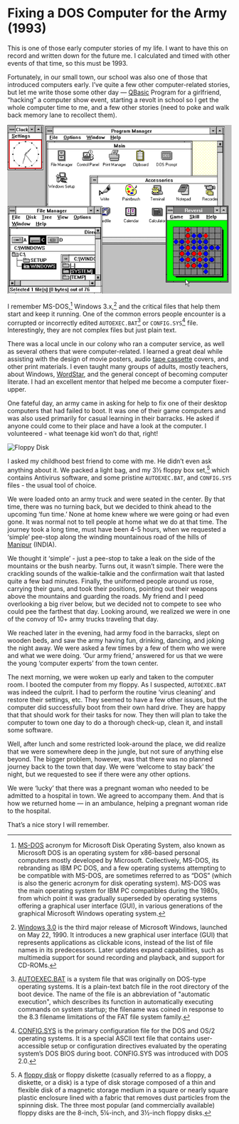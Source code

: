 # Fixing a DOS Computer for the Army (1993)

This is one of those early computer stories of my life. I want to have this on record and written down for the future me. I calculated and timed with other events of that time, so this must be 1993.

Fortunately, in our small town, our school was also one of those that introduced computers early. I’ve quite a few other computer-related stories, but let me write those some other day — [QBasic]() Program for a girlfriend, “hacking” a computer show event, starting a revolt in school so I get the whole computer time to me, and a few other stories (need to poke and walk back memory lane to recollect them).

<img class="medium right" src="/static/2025/windows-3.png" alt="Windows 3.0">

I remember MS-DOS,[^MSDOS] Windows 3.x,[^Windows3x] and the critical files that help them start and keep it running. One of the common errors people encounter is a corrupted or incorrectly edited `AUTOEXEC.BAT`[^autoexec] or `CONFIG.SYS`[^config] file. Interestingly, they are not complex files but just plain text.

There was a local uncle in our colony who ran a computer service, as well as several others that were computer-related. I learned a great deal while assisting with the design of movie posters, audio [tape cassette](/2021/tape-cassette/) covers, and other print materials. I even taught many groups of adults, mostly teachers, about Windows, [WordStar](/2024/wordstar/), and the general concept of becoming computer literate. I had an excellent mentor that helped me become a computer fixer-upper.

One fateful day, an army came in asking for help to fix one of their desktop computers that had failed to boot. It was one of their game computers and was also used primarily for casual learning in their barracks. He asked if anyone could come to their place and have a look at the computer. I volunteered - what teenage kid won’t do that, right!

<img class="full" src="https://cdn.oinam.com/img/computer/floppy-disk-8-5.25-3.5-inch.webp" alt="Floppy Disk">

I asked my childhood best friend to come with me. He didn’t even ask anything about it. We packed a light bag, and my 3½ floppy box set,[^FloppyDisk] which contains Antivirus software, and some pristine `AUTOEXEC.BAT`, and `CONFIG.SYS` files - the usual tool of choice.

We were loaded onto an army truck and were seated in the center. By that time, there was no turning back, but we decided to think ahead to the upcoming ‘fun time.’ None at home knew where we were going or had even gone. It was normal not to tell people at home what we do at that time. The journey took a long time, must have been 4-5 hours, when we requested a ‘simple’ pee-stop along the winding mountainous road of the hills of [Manipur](https://en.wikipedia.org/wiki/Manipur) (INDIA).

We thought it ‘simple’ - just a pee-stop to take a leak on the side of the mountains or the bush nearby. Turns out, it wasn’t simple. There were the crackling sounds of the walkie-talkie and the confirmation wait that lasted quite a few bad minutes. Finally, the uniformed people around us rose, carrying their guns, and took their positions, pointing out their weapons above the mountains and guarding the roads. My friend and I peed overlooking a big river below, but we decided not to compete to see who could pee the farthest that day. Looking around, we realized we were in one of the convoy of 10+ army trucks traveling that day.

We reached later in the evening, had army food in the barracks, slept on wooden beds, and saw the army having fun, drinking, dancing, and joking the night away. We were asked a few times by a few of them who we were and what we were doing. ‘Our army friend,’ answered for us that we were the young ‘computer experts’ from the town center.

The next morning, we were woken up early and taken to the computer room. I booted the computer from my floppy. As I suspected, `AUTOEXEC.BAT` was indeed the culprit. I had to perform the routine ‘virus cleaning’ and restore their settings, etc. They seemed to have a few other issues, but the computer did successfully boot from their own hard drive. They are happy that that should work for their tasks for now. They then will plan to take the computer to town one day to do a thorough check-up, clean it, and install some software.

Well, after lunch and some restricted look-around the place, we did realize that we were somewhere deep in the jungle, but not sure of anything else beyond. The bigger problem, however, was that there was no planned journey back to the town that day. We were ‘welcome to stay back’ the night, but we requested to see if there were any other options.

We were ‘lucky’ that there was a pregnant woman who needed to be admitted to a hospital in town. We agreed to accompany them. And that is how we returned home — in an ambulance, helping a pregnant woman ride to the hospital.

That’s a nice story I will remember.

[^MSDOS]: [MS-DOS](https://en.wikipedia.org/wiki/MS-DOS) acronym for Microsoft Disk Operating System, also known as Microsoft DOS is an operating system for x86-based personal computers mostly developed by Microsoft. Collectively, MS-DOS, its rebranding as IBM PC DOS, and a few operating systems attempting to be compatible with MS-DOS, are sometimes referred to as “DOS” (which is also the generic acronym for disk operating system). MS-DOS was the main operating system for IBM PC compatibles during the 1980s, from which point it was gradually superseded by operating systems offering a graphical user interface (GUI), in various generations of the graphical Microsoft Windows operating system.

[^Windows3x]: [Windows 3.0](https://en.wikipedia.org/wiki/Windows_3.0) is the third major release of Microsoft Windows, launched on May 22, 1990. It introduces a new graphical user interface (GUI) that represents applications as clickable icons, instead of the list of file names in its predecessors. Later updates expand capabilities, such as multimedia support for sound recording and playback, and support for CD-ROMs.

[^autoexec]: [AUTOEXEC.BAT](https://en.wikipedia.org/wiki/AUTOEXEC.BAT) is a system file that was originally on DOS-type operating systems. It is a plain-text batch file in the root directory of the boot device. The name of the file is an abbreviation of "automatic execution", which describes its function in automatically executing commands on system startup; the filename was coined in response to the 8.3 filename limitations of the FAT file system family.

[^config]: [CONFIG.SYS](https://en.wikipedia.org/wiki/CONFIG.SYS) is the primary configuration file for the DOS and OS/2 operating systems. It is a special ASCII text file that contains user-accessible setup or configuration directives evaluated by the operating system’s DOS BIOS during boot. CONFIG.SYS was introduced with DOS 2.0.

[^FloppyDisk]: A [floppy disk](https://en.wikipedia.org/wiki/Floppy_disk) or floppy diskette (casually referred to as a floppy, a diskette, or a disk) is a type of disk storage composed of a thin and flexible disk of a magnetic storage medium in a square or nearly square plastic enclosure lined with a fabric that removes dust particles from the spinning disk. The three most popular (and commercially available) floppy disks are the 8-inch, 5¼-inch, and 3½-inch floppy disks.